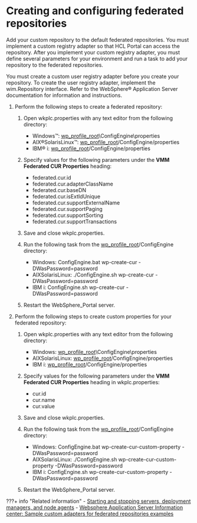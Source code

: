 # Creating and configuring federated repositories

Add your custom repository to the default federated repositories. You must implement a custom registry adapter so that HCL Portal can access the repository. After you implement your custom registry adapter, you must define several parameters for your environment and run a task to add your repository to the federated repositories.

You must create a custom user registry adapter before you create your repository. To create the user registry adapter, implement the wim.Repository interface. Refer to the WebSphere® Application Server documentation for information and instructions.

1.  Perform the following steps to create a federated repository:

    1.  Open wkplc.properties with any text editor from the following directory:


        -   Windows™: [wp\_profile\_root](../../../../../../../guide_me/wpsdirstr.md#wp_profile_root)\\ConfigEngine\\properties
        -   AIX®SolarisLinux™: [wp\_profile\_root](../../../../../../../guide_me/wpsdirstr.md#wp_profile_root)/ConfigEngine/properties
        -   IBM® i: [wp\_profile\_root](../../../../../../../guide_me/wpsdirstr.md#wp_profile_root)/ConfigEngine/properties

    2.  Specify values for the following parameters under the **VMM Federated CUR Properties** heading:

        -   federated.cur.id
        -   federated.cur.adapterClassName
        -   federated.cur.baseDN
        -   federated.cur.isExtIdUnique
        -   federated.cur.supportExternalName
        -   federated.cur.supportPaging
        -   federated.cur.supportSorting
        -   federated.cur.supportTransactions

    3.  Save and close wkplc.properties.


    4.  Run the following task from the [wp\_profile\_root](../../../../../../../guide_me/wpsdirstr.md#wp_profile_root)/ConfigEngine directory:


        -   Windows: ConfigEngine.bat wp-create-cur -DWasPassword=password
        -   AIXSolarisLinux: ./ConfigEngine.sh wp-create-cur -DWasPassword=password
        -   IBM i: ConfigEngine.sh wp-create-cur -DWasPassword=password

    5.  Restart the WebSphere\_Portal server.

2.  Perform the following steps to create custom properties for your federated repository:

    1.  Open wkplc.properties with any text editor from the following directory:


        -   Windows: [wp\_profile\_root](../../../../../../../guide_me/wpsdirstr.md#wp_profile_root)\\ConfigEngine\\properties
        -   AIXSolarisLinux: [wp\_profile\_root](../../../../../../../guide_me/wpsdirstr.md#wp_profile_root)/ConfigEngine/properties
        -   IBM i: [wp\_profile\_root](../../../../../../../guide_me/wpsdirstr.md#wp_profile_root)/ConfigEngine/properties

    2.  Specify values for the following parameters under the **VMM Federated CUR Properties** heading in wkplc.properties:

        -   cur.id
        -   cur.name
        -   cur.value

    3.  Save and close wkplc.properties.


    4.  Run the following task from the [wp\_profile\_root](../../../../../../../guide_me/wpsdirstr.md#wp_profile_root)/ConfigEngine directory:


        -   Windows: ConfigEngine.bat wp-create-cur-custom-property -DWasPassword=password
        -   AIXSolarisLinux: ./ConfigEngine.sh wp-create-cur-custom-property -DWasPassword=password
        -   IBM i: ConfigEngine.sh wp-create-cur-custom-property -DWasPassword=password

    5.  Restart the WebSphere\_Portal server.


???+ info "Related information"
    - [Starting and stopping servers, deployment managers, and node agents](../../../../../stopstart.md)
    - [Websphere Application Server Information center: Sample custom adapters for federated repositories examples](https://www.ibm.com/docs/en/was/8.5.5?topic=repositories-sample-custom-adapters-federated-examples)

